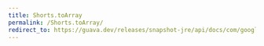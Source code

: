 ```yaml
---
title: Shorts.toArray
permalink: /Shorts.toArray/
redirect_to: https://guava.dev/releases/snapshot-jre/api/docs/com/google/common/primitives/Shorts.html#toArray-java.util.Collection-
---
```

